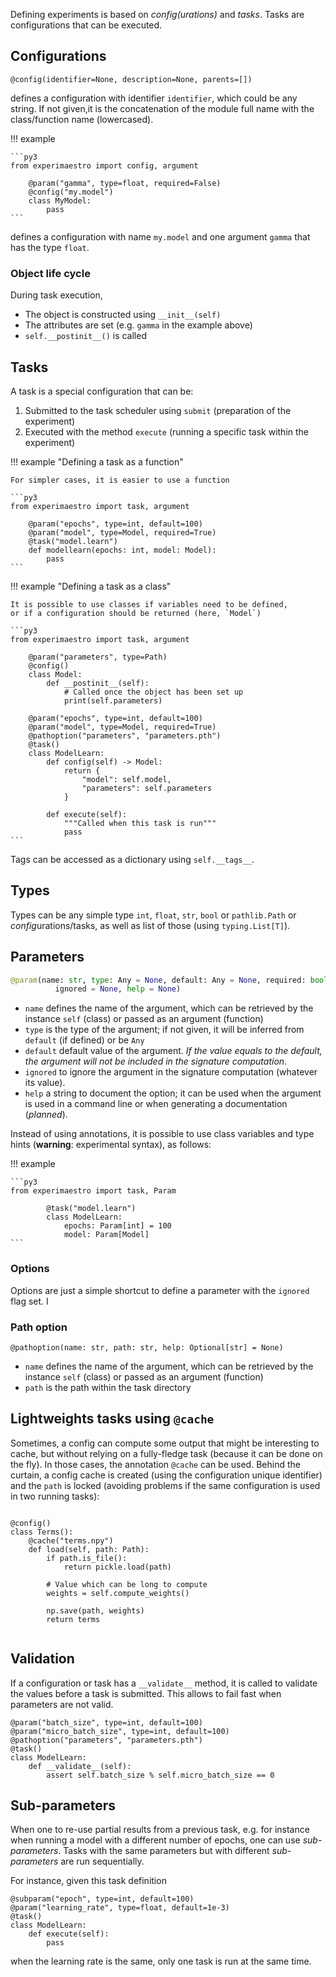 Defining experiments is based on _config(urations)_ and _tasks_. Tasks are configurations that can be executed.

## Configurations

```py3
@config(identifier=None, description=None, parents=[])
```

defines a configuration with identifier `identifier`, which could be any string.
If not given,it is the concatenation of the module full name with the class/function
name (lowercased).

!!! example

    ```py3
    from experimaestro import config, argument

        @param("gamma", type=float, required=False)
        @config("my.model")
        class MyModel:
            pass
    ```

defines a configuration with name `my.model` and one argument `gamma` that has the type `float`.

### Object life cycle

During task execution,

- The object is constructed using `__init__(self)`
- The attributes are set (e.g. `gamma` in the example above)
- `self.__postinit__()` is called

## Tasks

A task is a special configuration that can be:

1. Submitted to the task scheduler using `submit` (preparation of the experiment)
1. Executed with the method `execute` (running a specific task within the experiment)

!!! example "Defining a task as a function"

    For simpler cases, it is easier to use a function

    ```py3
    from experimaestro import task, argument

        @param("epochs", type=int, default=100)
        @param("model", type=Model, required=True)
        @task("model.learn")
        def modellearn(epochs: int, model: Model):
            pass
    ```

!!! example "Defining a task as a class"

    It is possible to use classes if variables need to be defined,
    or if a configuration should be returned (here, `Model`)

    ```py3
    from experimaestro import task, argument

        @param("parameters", type=Path)
        @config()
        class Model:
            def __postinit__(self):
                # Called once the object has been set up
                print(self.parameters)

        @param("epochs", type=int, default=100)
        @param("model", type=Model, required=True)
        @pathoption("parameters", "parameters.pth")
        @task()
        class ModelLearn:
            def config(self) -> Model:
                return {
                    "model": self.model,
                    "parameters": self.parameters
                }

            def execute(self):
                """Called when this task is run"""
                pass
    ```

Tags can be accessed as a dictionary using `self.__tags__`.

## Types

Types can be any simple type `int`, `float`, `str`, `bool` or `pathlib.Path` or *config*urations/tasks, as well as list of those (using `typing.List[T]`).

## Parameters

```python
@param(name: str, type: Any = None, default: Any = None, required: bool = None,
          ignored = None, help = None)
```

- `name` defines the name of the argument, which can be retrieved by the instance `self` (class) or passed as an argument (function)
- `type` is the type of the argument; if not given, it will be inferred from `default` (if defined) or be `Any`
- `default` default value of the argument. _If the value equals to the default, the argument will not be included in the signature computation_.
- `ignored` to ignore the argument in the signature computation (whatever its value).
- `help` a string to document the option; it can be used when the argument is used in a command line or when generating a documentation (_planned_).

Instead of using annotations, it is possible to use class variables
and type hints (**warning**: experimental syntax), as follows:

!!! example

    ```py3
    from experimaestro import task, Param

            @task("model.learn")
            class ModelLearn:
                epochs: Param[int] = 100
                model: Param[Model]
    ```

### Options

Options are just a simple shortcut to define a parameter with the `ignored` flag set. I

### Path option

```py3
@pathoption(name: str, path: str, help: Optional[str] = None)
```

- `name` defines the name of the argument, which can be retrieved by the instance `self` (class) or passed as an argument (function)
- `path` is the path within the task directory

## Lightweights tasks using `@cache`

Sometimes, a config can compute some output that might be interesting to cache, but without relying on a fully-fledge task (because it can be done on the fly). In those cases, the annotation `@cache` can be used. Behind the curtain, a config cache is created (using the configuration unique identifier) and the `path` is locked (avoiding problems if the same configuration is used in two running tasks):

```py3

@config()
class Terms():
    @cache("terms.npy")
    def load(self, path: Path):
        if path.is_file():
            return pickle.load(path)

        # Value which can be long to compute
        weights = self.compute_weights()

        np.save(path, weights)
        return terms


```

## Validation

If a configuration or task has a `__validate__` method, it is called to validate
the values before a task is submitted. This allows to fail fast when parameters
are not valid.

```py3
@param("batch_size", type=int, default=100)
@param("micro_batch_size", type=int, default=100)
@pathoption("parameters", "parameters.pth")
@task()
class ModelLearn:
    def __validate__(self):
        assert self.batch_size % self.micro_batch_size == 0
```

## Sub-parameters

When one to re-use partial results from a previous task,
e.g. for instance when running a model with a different number of epochs,
one can use _sub-parameters_. Tasks with the same parameters
but with different _sub-parameters_ are run sequentially.

For instance, given this task definition

```py3
@subparam("epoch", type=int, default=100)
@param("learning_rate", type=float, default=1e-3)
@task()
class ModelLearn:
    def execute(self):
        pass
```

when the learning rate is the same, only one task is run at the same time.
